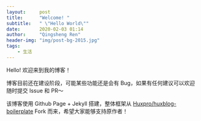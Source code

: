 ```yaml
---
layout:     post
title:      "Welcome! "
subtitle:   " \"Hello World\""
date:       2020-02-03 01:14
author:     "Qingsheng Ren"
header-img: "img/post-bg-2015.jpg"
tags:
    - 生活
---
```


Hello! 欢迎来到我的博客！

博客目前还在建设阶段，可能某些功能还是会有 Bug，如果有任何建议可以欢迎随时提交 Issue 和 PR～

该博客使用 Github Page + Jekyll 搭建，整体框架从 [Huxpro/huxblog-boilerplate](https://github.com/Huxpro/huxblog-boilerplate) Fork 而来，希望大家能够支持原作者！
